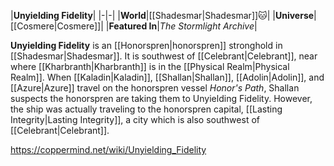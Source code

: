 |**Unyielding Fidelity**|
|-|-|
|**World**|[[Shadesmar\|Shadesmar]]🐱︎|
|**Universe**|[[Cosmere\|Cosmere]]|
|**Featured In**|*The Stormlight Archive*|

**Unyielding Fidelity** is an [[Honorspren\|honorspren]] stronghold in [[Shadesmar\|Shadesmar]]. It is southwest of [[Celebrant\|Celebrant]], near where [[Kharbranth\|Kharbranth]] is in the [[Physical Realm\|Physical Realm]].
When [[Kaladin\|Kaladin]], [[Shallan\|Shallan]], [[Adolin\|Adolin]], and [[Azure\|Azure]] travel on the honorspren vessel *Honor's Path*, Shallan suspects the honorspren are taking them to Unyielding Fidelity. However, the ship was actually traveling to the honorspren capital, [[Lasting Integrity\|Lasting Integrity]], a city which is also southwest of [[Celebrant\|Celebrant]].



https://coppermind.net/wiki/Unyielding_Fidelity